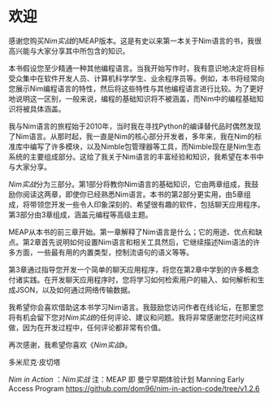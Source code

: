 欢迎
=======
感谢您购买*Nim实战*的MEAP版本。这是有史以来第一本关于Nim语言的书，我很高兴能与大家分享其中所包含的知识。

本书假设您至少精通一种其他编程语言。当我开始写作时，我有意识地决定将目标受众集中在软件开发人员、计算机科学学生、业余程序员等。例如，本书将经常向您展示Nim编程语言的特性，然后将这些特性与其他编程语言进行比较。为了更好地说明这一区别，一般来说，编程的基础知识将不被涵盖，而Nim中的编程基础知识将被具体涵盖。

我与Nim语言的旅程始于2010年，当时我在寻找Python的编译替代品时偶然发现了Nim语言。从那时起，我一直是Nim的核心部分开发者，多年来，我在Nim的标准库中编写了许多模块，以及Nimble包管理器等工具，而Nimble现在是Nim生态系统的主要组成部分。这给了我关于Nim语言的丰富经验和知识，我希望在本书中与大家分享。

*Nim实战*分为三部分。第1部分将教你Nim语言的基础知识，它由两章组成，我鼓励你阅读这两章，即使你已经熟悉Nim语言。本书的第2部分更实用，由5章组成，将带领您开发一些令人印象深刻的、希望很有趣的软件，包括聊天应用程序。第3部分由3章组成，涵盖元编程等高级主题。

MEAP从本书的前三章开始。第一章解释了Nim语言是什么；它的用途、优点和缺点。第2章首先说明如何设置Nim语言和相关工具然后，它继续描述Nim语法的许多方面，一些最有用的内置类型，控制流语句的语义等等。

第3章通过指导您开发一个简单的聊天应用程序，将您在第2章中学到的许多概念付诸实践。在开发聊天应用程序时，您将学习如何检索用户的输入、如何解析和生成JSON，以及如何通过网络传输数据。


我希望你会喜欢借助这本书学习Nim语言。我鼓励您访问作者在线论坛，在那里您将有机会留下您对*Nim实战*的任何评论、建议和问题。我将非常感谢您花时间这样做，因为在开发过程中，任何评论都非常有价值。


再次感谢，我希望你喜欢《*Nim实战*》。


多米尼克·皮切塔


*Nim in Action* ：*Nim实战*
注：MEAP 即 曼宁早期体验计划 Manning Early Access Program
<https://github.com/dom96/nim-in-action-code/tree/v1.2.6>
